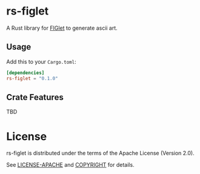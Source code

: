 # rs-figlet

A Rust library for [FIGlet](http://www.figlet.org/) to generate ascii art.

## Usage

Add this to your `Cargo.toml`:

```toml
[dependencies]
rs-figlet = "0.1.0"
```

## Crate Features

TBD

# License

rs-figlet is distributed under the terms of the Apache License (Version 2.0).

See [LICENSE-APACHE](LICENSE-APACHE) and [COPYRIGHT](COPYRIGHT) for details.
